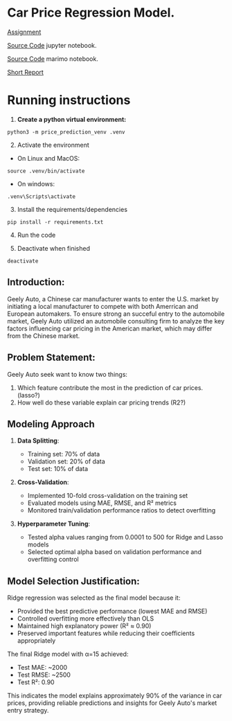 # Car Price Regression Model.
[Assignment](./doc/Assignment_1_502.pdf)

[Source Code](./src/notebook.ipynb) jupyter notebook.

[Source Code](./src/notebook.py) marimo notebook.

[Short Report](./doc/index.pdf)

# Running instructions 

1. **Create a python virtual environment:**

```python3 -m price_prediction_venv .venv```

2. Activate the environment 

- On Linux and MacOS:
    
```source .venv/bin/activate```
    
- On windows:

```.venv\Scripts\activate```

3. Install the requirements/dependencies

```pip install -r requirements.txt```

4. Run the code 

5. Deactivate when finished 

```deactivate```

## Introduction:
Geely Auto, a Chinese car manufacturer wants to enter the U.S.  market by initiating a local manufacturer to compete with both Amerrican and European automakers. To ensure strong an succeful entry to the automobile market, Geely Auto utilized an automobile consulting firm to analyze the key factors influencing car pricing in the American market, which may differ from the Chinese market.

## Problem Statement:

Geely Auto seek want to know two things:

1. Which feature contribute the most in the prediction of car prices. (lasso?)
2. How well do these variable explain car pricing trends (R2?)

## Modeling Approach

1. **Data Splitting**:
   - Training set: 70% of data
   - Validation set: 20% of data
   - Test set: 10% of data

2. **Cross-Validation**:
   - Implemented 10-fold cross-validation on the training set
   - Evaluated models using MAE, RMSE, and R² metrics
   - Monitored train/validation performance ratios to detect overfitting

3. **Hyperparameter Tuning**:
   - Tested alpha values ranging from 0.0001 to 500 for Ridge and Lasso models
   - Selected optimal alpha based on validation performance and overfitting control

## Model Selection Justification:

Ridge regression was selected as the final model because it:

   - Provided the best predictive performance (lowest MAE and RMSE)
   - Controlled overfitting more effectively than OLS
   - Maintained high explanatory power (R² ≈ 0.90)
   - Preserved important features while reducing their coefficients appropriately

   The final Ridge model with α=15 achieved:
   
   - Test MAE: ~2000
   - Test RMSE: ~2500
   - Test R²: 0.90

This indicates the model explains approximately 90% of the variance in car prices, providing reliable predictions and insights for Geely Auto's market entry strategy.
